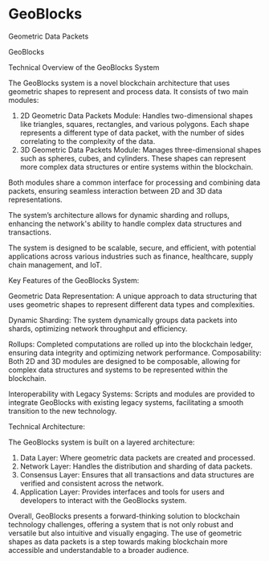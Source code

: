 # GeoBlocks

Geometric Data Packets 

GeoBlocks

Technical Overview of the GeoBlocks System

The GeoBlocks system is a novel blockchain architecture that uses geometric shapes to represent and process data. It consists of two main modules:

1. 2D Geometric Data Packets Module: Handles two-dimensional shapes like triangles, squares, rectangles, and various polygons. Each shape represents a different type of data packet, with the number of sides correlating to the complexity of the data.
2. 3D Geometric Data Packets Module: Manages three-dimensional shapes such as spheres, cubes, and cylinders. These shapes can represent more complex data structures or entire systems within the blockchain.

Both modules share a common interface for processing and combining data packets, ensuring seamless interaction between 2D and 3D data representations. 

The system’s architecture allows for dynamic sharding and rollups, enhancing the network's ability to handle complex data structures and transactions. 

The system is designed to be scalable, secure, and efficient, with potential applications across various industries such as finance, healthcare, supply chain management, and IoT.

Key Features of the GeoBlocks System:

Geometric Data Representation: 
A unique approach to data structuring that uses geometric shapes to represent different data types and complexities.

Dynamic Sharding: 
The system dynamically groups data packets into shards, optimizing network throughput and efficiency.

Rollups: 
Completed computations are rolled up into the blockchain ledger, ensuring data integrity and optimizing network performance.
Composability: 
Both 2D and 3D modules are designed to be composable, allowing for complex data structures and systems to be represented within the blockchain.

Interoperability with Legacy Systems: 
Scripts and modules are provided to integrate GeoBlocks with existing legacy systems, facilitating a smooth transition to the new technology.

Technical Architecture:

The GeoBlocks system is built on a layered architecture:

1. Data Layer: Where geometric data packets are created and processed.
2. Network Layer: Handles the distribution and sharding of data packets.
3. Consensus Layer: Ensures that all transactions and data structures are verified and consistent across the network.
4. Application Layer: Provides interfaces and tools for users and developers to interact with the GeoBlocks system.

Overall, GeoBlocks presents a forward-thinking solution to blockchain technology challenges, offering a system that is not only robust and versatile but also intuitive and visually engaging. The use of geometric shapes as data packets is a step towards making blockchain more accessible and understandable to a broader audience.
